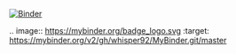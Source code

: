 [![Binder](https://mybinder.org/badge_logo.svg)](https://mybinder.org/v2/gh/whisper92/MyBinder.git/master)

.. image:: https://mybinder.org/badge_logo.svg
 :target: https://mybinder.org/v2/gh/whisper92/MyBinder.git/master

